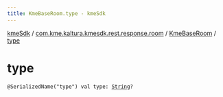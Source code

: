 ```yaml
---
title: KmeBaseRoom.type - kmeSdk
---
```


[kmeSdk](../../index.html) / [com.kme.kaltura.kmesdk.rest.response.room](../index.html) / [KmeBaseRoom](index.html) / [type](./type.html)

# type

`@SerializedName("type") val type: `[`String`](https://kotlinlang.org/api/latest/jvm/stdlib/kotlin/-string/index.html)`?`